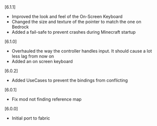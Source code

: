 [6.1.1] 
- Improved the look and feel of the On-Screen Keyboard
- Changed the size and texture of the pointer to match the one on Bedrock
- Added a fail-safe to prevent crashes during Minecraft startup

[6.1.0]
- Overhauled the way the controller handles input. It should cause a lot less lag from now on
- Added an on screen keyboard

[6.0.2]
- Added UseCases to prevent the bindings from conflicting

[6.0.1]
- Fix mod not finding reference map

[6.0.0]
- Initial port to fabric